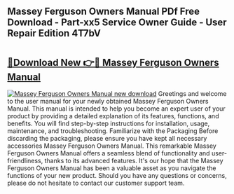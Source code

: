 ## Massey Ferguson Owners Manual PDf Free Download - Part-xx5 Service Owner Guide - User Repair Edition 4T7bV

# <h2><a href="http://bc9556.oget.top/?id=Massey+Ferguson+Owners+Manual">🔗Download New 👉🔴 Massey Ferguson Owners Manual</a></h2>

[![Massey Ferguson Owners Manual new download](https://i.imgur.com/5g1atiW.png)](http://bc9556.oget.top/?id=Massey+Ferguson+Owners+Manual)
Greetings and welcome to the user manual for your newly obtained Massey Ferguson Owners Manual. This manual is intended to help you become an expert user of your product by providing a detailed explanation of its features, functions, and benefits. You will find step-by-step instructions for installation, usage, maintenance, and troubleshooting. Familiarize with the Packaging Before discarding the packaging, please ensure you have kept all necessary accessories Massey Ferguson Owners Manual. This remarkable Massey Ferguson Owners Manual offers a seamless blend of functionality and user-friendliness, thanks to its advanced features. It's our hope that the Massey Ferguson Owners Manual has been a valuable asset as you navigate the functions of your new product. Should you have any questions or concerns, please do not hesitate to contact our customer support team.
